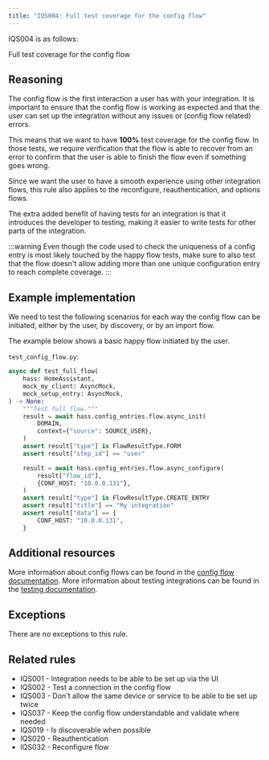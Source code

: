 ```yaml
---
title: "IQS004: Full test coverage for the config flow"
---
```


IQS004 is as follows:

Full test coverage for the config flow

## Reasoning

The config flow is the first interaction a user has with your integration.
It is important to ensure that the config flow is working as expected and that the user can set up the integration without any issues or (config flow related) errors.

This means that we want to have **100%** test coverage for the config flow.
In those tests, we require verification that the flow is able to recover from an error to confirm that the user is able to finish the flow even if something goes wrong.

Since we want the user to have a smooth experience using other integration flows, this rule also applies to the reconfigure, reauthentication, and options flows.

The extra added benefit of having tests for an integration is that it introduces the developer to testing, making it easier to write tests for other parts of the integration.

:::warning
Even though the code used to check the uniqueness of a config entry is most likely touched by the happy flow tests, make sure to also test that the flow doesn't allow adding more than one unique configuration entry to reach complete coverage.
:::

## Example implementation

We need to test the following scenarios for each way the config flow can be initiated, either by the user, by discovery, or by an import flow.

The example below shows a basic happy flow initiated by the user.

`test_config_flow.py`:
```python
async def test_full_flow(
    hass: HomeAssistant,
    mock_my_client: AsyncMock,
    mock_setup_entry: AsyncMock,
) -> None:
    """Test full flow."""
    result = await hass.config_entries.flow.async_init(
        DOMAIN,
        context={"source": SOURCE_USER},
    )
    assert result["type"] is FlowResultType.FORM
    assert result["step_id"] == "user"

    result = await hass.config_entries.flow.async_configure(
        result["flow_id"],
        {CONF_HOST: "10.0.0.131"},
    )
    assert result["type"] is FlowResultType.CREATE_ENTRY
    assert result["title"] == "My integration"
    assert result["data"] == {
        CONF_HOST: "10.0.0.131",
    }
```

## Additional resources

More information about config flows can be found in the [config flow documentation](../../../config_entries_config_flow_handler).
More information about testing integrations can be found in the [testing documentation](../../../development_testing).

## Exceptions

There are no exceptions to this rule.

## Related rules

- IQS001 - Integration needs to be able to be set up via the UI
- IQS002 - Test a connection in the config flow
- IQS003 - Don't allow the same device or service to be able to be set up twice
- IQS037 - Keep the config flow understandable and validate where needed
- IQS019 - Is discoverable when possible
- IQS020 - Reauthentication
- IQS032 - Reconfigure flow